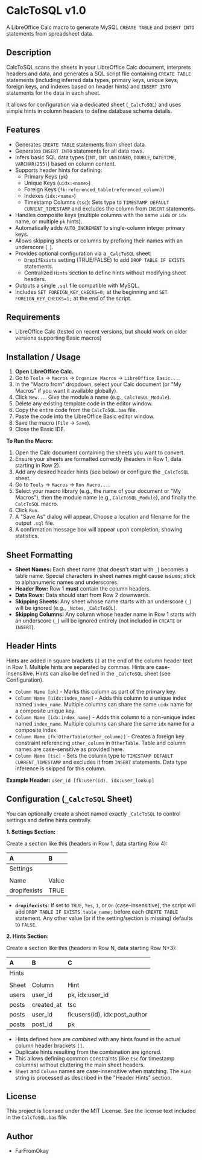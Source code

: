 # CalcToSQL v1.0

A LibreOffice Calc macro to generate MySQL `CREATE TABLE` and `INSERT INTO` statements from spreadsheet data.

## Description

CalcToSQL scans the sheets in your LibreOffice Calc document, interprets headers and data, and generates a SQL script file containing `CREATE TABLE` statements (including inferred data types, primary keys, unique keys, foreign keys, and indexes based on header hints) and `INSERT INTO` statements for the data in each sheet.

It allows for configuration via a dedicated sheet (`_CalcToSQL`) and uses simple hints in column headers to define database schema details.

## Features

* Generates `CREATE TABLE` statements from sheet data.
* Generates `INSERT INTO` statements for all data rows.
* Infers basic SQL data types (`INT`, `INT UNSIGNED`, `DOUBLE`, `DATETIME`, `VARCHAR(255)`) based on column content.
* Supports header hints for defining:
    * Primary Keys (`pk`)
    * Unique Keys (`uidx:<name>`)
    * Foreign Keys (`fk:referenced_table(referenced_column)`)
    * Indexes (`idx:<name>`)
    * Timestamp Columns (`tsc`): Sets type to `TIMESTAMP DEFAULT CURRENT_TIMESTAMP` and excludes the column from `INSERT` statements.
* Handles composite keys (multiple columns with the same `uidx` or `idx` name, or multiple `pk` hints).
* Automatically adds `AUTO_INCREMENT` to single-column integer primary keys.
* Allows skipping sheets or columns by prefixing their names with an underscore (`_`).
* Provides optional configuration via a `_CalcToSQL` sheet:
    * `DropIfExists` setting (TRUE/FALSE) to add `DROP TABLE IF EXISTS` statements.
    * Centralized `Hints` section to define hints without modifying sheet headers.
* Outputs a single `.sql` file compatible with MySQL.
* Includes `SET FOREIGN_KEY_CHECKS=0;` at the beginning and `SET FOREIGN_KEY_CHECKS=1;` at the end of the script.

## Requirements

* LibreOffice Calc (tested on recent versions, but should work on older versions supporting Basic macros)

## Installation / Usage

1.  **Open LibreOffice Calc.**
2.  Go to `Tools` -> `Macros` -> `Organize Macros` -> `LibreOffice Basic...`.
3.  In the "Macro from" dropdown, select your Calc document (or "My Macros" if you want it available globally).
4.  Click `New...`. Give the module a name (e.g., `CalcToSQL_Module`).
5.  Delete any existing template code in the editor window.
6.  Copy the entire code from the `CalcToSQL.bas` file.
7.  Paste the code into the LibreOffice Basic editor window.
8.  Save the macro (`File` -> `Save`).
9.  Close the Basic IDE.

**To Run the Macro:**

1.  Open the Calc document containing the sheets you want to convert.
2.  Ensure your sheets are formatted correctly (headers in Row 1, data starting in Row 2).
3.  Add any desired header hints (see below) or configure the `_CalcToSQL` sheet.
4.  Go to `Tools` -> `Macros` -> `Run Macro...`.
5.  Select your macro library (e.g., the name of your document or "My Macros"), then the module name (e.g., `CalcToSQL_Module`), and finally the `CalcToSQL` macro.
6.  Click `Run`.
7.  A "Save As" dialog will appear. Choose a location and filename for the output `.sql` file.
8.  A confirmation message box will appear upon completion, showing statistics.

## Sheet Formatting

* **Sheet Names:** Each sheet name (that doesn't start with `_`) becomes a table name. Special characters in sheet names might cause issues; stick to alphanumeric names and underscores.
* **Header Row:** Row 1 **must** contain the column headers.
* **Data Rows:** Data should start from Row 2 downwards.
* **Skipping Sheets:** Any sheet whose name starts with an underscore (`_`) will be ignored (e.g., `_Notes`, `_CalcToSQL`).
* **Skipping Columns:** Any column whose header name in Row 1 starts with an underscore (`_`) will be ignored entirely (not included in `CREATE` or `INSERT`).

## Header Hints

Hints are added in square brackets `[]` at the end of the column header text in Row 1. Multiple hints are separated by commas. Hints are case-insensitive. Hints can also be defined in the `_CalcToSQL` sheet (see Configuration).

* `Column Name [pk]` - Marks this column as part of the primary key.
* `Column Name [uidx:index_name]` - Adds this column to a unique index named `index_name`. Multiple columns can share the same `uidx` name for a composite unique key.
* `Column Name [idx:index_name]` - Adds this column to a non-unique index named `index_name`. Multiple columns can share the same `idx` name for a composite index.
* `Column Name [fk:OtherTable(other_column)]` - Creates a foreign key constraint referencing `other_column` in `OtherTable`. Table and column names are case-sensitive as provided here.
* `Column Name [tsc]` - Sets the column type to `TIMESTAMP DEFAULT CURRENT_TIMESTAMP` and excludes it from `INSERT` statements. Data type inference is skipped for this column.

**Example Header:** `user_id [fk:user(id), idx:user_lookup]`

## Configuration (`_CalcToSQL` Sheet)

You can optionally create a sheet named exactly `_CalcToSQL` to control settings and define hints centrally.

**1. Settings Section:**

Create a section like this (headers in Row 1, data starting Row 4):

| A        | B     |
| :------- | :---- |
| Settings |       |
|          |       |
| Name     | Value |
| dropifexists | TRUE |

* **`dropifexists`**: If set to `TRUE`, `Yes`, `1`, or `On` (case-insensitive), the script will add `DROP TABLE IF EXISTS table_name;` before each `CREATE TABLE` statement. Any other value (or if the setting/section is missing) defaults to `FALSE`.

**2. Hints Section:**

Create a section like this (headers in Row N, data starting Row N+3):

| A     | B        | C                                 |
| :---- | :------- | :-------------------------------- |
| Hints |          |                                   |
|       |          |                                   |
| Sheet | Column   | Hint                              |
| users | user_id  | pk, idx:user_id                   |
| posts | created_at | tsc                             |
| posts | user_id  | fk:users(id), idx:post_author     |
| posts | post_id  | pk                                |

* Hints defined here are *combined* with any hints found in the actual column header brackets `[]`.
* Duplicate hints resulting from the combination are ignored.
* This allows defining common constraints (like `tsc` for timestamp columns) without cluttering the main sheet headers.
* `Sheet` and `Column` names are case-insensitive when matching. The `Hint` string is processed as described in the "Header Hints" section.

## License

This project is licensed under the MIT License. See the license text included in the `CalcToSQL.bas` file.

## Author

* FarFromOkay
